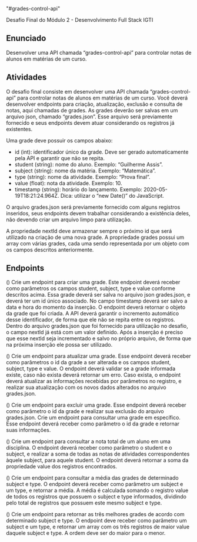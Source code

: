 "#grades-control-api"

Desafio Final do Módulo 2 - Desenvolvimento Full Stack IGTI

## Enunciado

Desenvolver uma API chamada “grades-control-api” para controlar notas de alunos em matérias de um curso.

## Atividades

O desafio final consiste em desenvolver uma API chamada “grades-control-api” para controlar notas de alunos em matérias de um curso. Você deverá desenvolver endpoints para criação, atualização, exclusão e consulta de notas, aqui chamadas de grades. As grades deverão ser salvas em um arquivo json, chamado “grades.json”. Esse arquivo será previamente fornecido e seus endpoints devem atuar considerando os registros já existentes.

Uma grade deve possuir os campos abaixo:

- id (int): identificador único da grade. Deve ser gerado automaticamente pela API e garantir que não se repita.
- student (string): nome do aluno. Exemplo: “Guilherme Assis”.
- subject (string): nome da matéria. Exemplo: “Matemática”.
- type (string): nome da atividade. Exemplo: “Prova final”.
- value (float): nota da atividade. Exemplo: 10.
- timestamp (string): horário do lançamento. Exemplo: 2020-05-19T18:21:24.964Z. Dica: utilizar o “new Date()” do JavaScript.

O arquivo grades.json será previamente fornecido com alguns registros inseridos, seus endpoints devem trabalhar considerando a existência deles, não devendo criar um arquivo limpo para utilização.

A propriedade nextId deve armazenar sempre o próximo id que será utilizado na criação de uma nova grade. A propriedade grades possui um array com várias grades, cada uma sendo representada por um objeto com os campos descritos anteriormente.

## Endpoints

() Crie um endpoint para criar uma grade. Este endpoint deverá receber como parâmetros os campos student, subject, type e value conforme descritos acima. Essa grade deverá ser salva no arquivo json grades.json, e deverá ter um id único associado. No campo timestamp deverá ser salvo a data e hora do momento da inserção. O endpoint deverá retornar o objeto da grade que foi criada. A API deverá garantir o incremento automático desse identificador, de forma que ele não se repita entre os registros. Dentro do arquivo grades.json que foi fornecido para utilização no desafio, o campo nextId já está com um valor definido. Após a inserção é preciso que esse nextId seja incrementado e salvo no próprio arquivo, de forma que na próxima inserção ele possa ser utilizado.

() Crie um endpoint para atualizar uma grade. Esse endpoint deverá receber como parâmetros o id da grade a ser alterada e os campos student, subject, type e value. O endpoint deverá validar se a grade informada existe, caso não exista deverá retornar um erro. Caso exista, o endpoint deverá atualizar as informações recebidas por parâmetros no registro, e realizar sua atualização com os novos dados alterados no arquivo grades.json.

() Crie um endpoint para excluir uma grade. Esse endpoint deverá receber como parâmetro o id da grade e realizar sua exclusão do arquivo grades.json.
Crie um endpoint para consultar uma grade em específico. Esse endpoint deverá receber como parâmetro o id da grade e retornar suas informações.

() Crie um endpoint para consultar a nota total de um aluno em uma disciplina. O endpoint deverá receber como parâmetro o student e o subject, e realizar a soma de todas as notas de atividades correspondentes àquele subject, para aquele student. O endpoint deverá retornar a soma da propriedade value dos registros encontrados.

() Crie um endpoint para consultar a média das grades de determinado subject e type. O endpoint deverá receber como parâmetro um subject e um type, e retornar a média. A média é calculada somando o registro value de todos os registros que possuem o subject e type informados, dividindo pelo total de registros que possuem este mesmo subject e type.

() Crie um endpoint para retornar as três melhores grades de acordo com determinado subject e type. O endpoint deve receber como parâmetro um subject e um type, e retornar um array com os três registros de maior value daquele subject e type. A ordem deve ser do maior para o menor.
